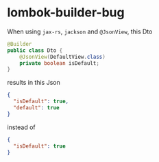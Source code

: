 # lombok-builder-bug

When using `jax-rs`, `jackson` and `@JsonView`, this Dto

```java
@Builder
public class Dto {
	@JsonView(DefaultView.class)
	private boolean isDefault;
}
```

results in this Json

```json
{
  "isDefault": true,
  "default": true
}
```

instead of

```json
{
  "isDefault": true
}
```
